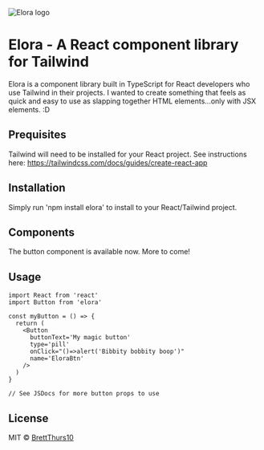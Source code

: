 ![Elora logo](https://i.imgur.com/51YX3oQ.png)

# Elora - A React component library for Tailwind

Elora is a component library built in TypeScript for React developers who use Tailwind in their projects. I wanted to create something that feels as quick and easy to use as slapping together HTML elements...only with JSX elements. :D

## Prequisites

Tailwind will need to be installed for your React project. See instructions here: https://tailwindcss.com/docs/guides/create-react-app

## Installation

Simply run 'npm install elora' to install to your React/Tailwind project.

## Components

The button component is available now. More to come!

## Usage

```tsx
import React from 'react'
import Button from 'elora'

const myButton = () => {
  return (
    <Button
      buttonText='My magic button'
      type='pill'
      onClick="()=>alert('Bibbity bobbity boop')"
      name='EloraBtn'
    />
  )
}

// See JSDocs for more button props to use
```

## License

MIT © [BrettThurs10](https://github.com/BrettThurs10)
